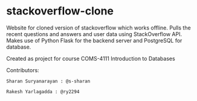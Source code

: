# stackoverflow-clone
Website for cloned version of stackoverflow which works offline. Pulls the recent questions and answers and user data using StackOverflow API.
Makes use of Python Flask for the backend server and PostgreSQL for database.

Created as project for course COMS-4111 Introduction to Databases

Contributors:

`Sharan Suryanarayan : @s-sharan`

`Rakesh Yarlagadda : @ry2294`
